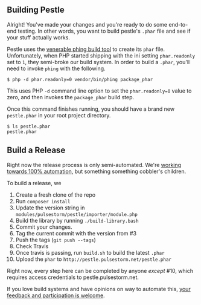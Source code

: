 ## Building Pestle

Alright!  You've made your changes and you're ready to do some end-to-end testing.  In other words, you want to build pestle's `.phar` file and see if your stuff actually works.

Pestle uses the [venerable phing build tool](https://www.phing.info/) to create its `phar` file.  Unfortunately, when PHP started shipping with the ini setting `phar.readonly` set to `1`, they semi-broke our build system.  In order to build a `.phar`, you'll need to invoke `phing` with the following.

```
$ php -d phar.readonly=0 vendor/bin/phing package_phar
```

This uses PHP `-d` command line option to set the `phar.readonly=0` value to zero, and then invokes the `package_phar` build step.

Once this command finishes running, you should have a brand new `pestle.phar` in your root project directory.

```
$ ls pestle.phar
pestle.phar
```

## Build a Release

Right now the release process is only semi-automated. We're [working towards 100% automation](https://github.com/astorm/pestle/issues/472), but something something cobbler's children.

To build a release, we

1. Create a fresh clone of the repo
2. Run `composer install`
3. Update the version string in `modules/pulsestorm/pestle/importer/module.php`
4. Build the library by running `./build-library.bash`
5. Commit your changes.
6. Tag the current commit with the version from #3
7. Push the tags (`git push --tags`)
8. Check Travis
9. Once travis is passing, run `build.sh` to build the latest `.phar`
10. Upload the `phar` to `http://pestle.pulsestorm.net/pestle.phar`

Right now, every step here can be completed by anyone _except_ #10, which requires access credentials to pestle.pulsestorm.net.

If you love build systems and have opinions on way to automate this, [your feedback and participation is welcome](https://github.com/astorm/pestle/issues/472).
